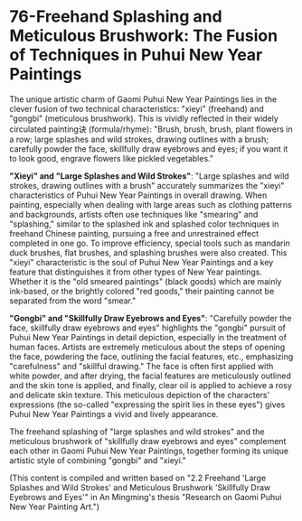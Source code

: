 # 76-Freehand Splashing and Meticulous Brushwork: The Fusion of Techniques in Puhui New Year Paintings

The unique artistic charm of Gaomi Puhui New Year Paintings lies in the clever fusion of two technical characteristics: "xieyi" (freehand) and "gongbi" (meticulous brushwork). This is vividly reflected in their widely circulated painting诀 (formula/rhyme): "Brush, brush, brush, plant flowers in a row; large splashes and wild strokes, drawing outlines with a brush; carefully powder the face, skillfully draw eyebrows and eyes; if you want it to look good, engrave flowers like pickled vegetables."

**"Xieyi" and "Large Splashes and Wild Strokes"**:
"Large splashes and wild strokes, drawing outlines with a brush" accurately summarizes the "xieyi" characteristics of Puhui New Year Paintings in overall drawing. When painting, especially when dealing with large areas such as clothing patterns and backgrounds, artists often use techniques like "smearing" and "splashing," similar to the splashed ink and splashed color techniques in freehand Chinese painting, pursuing a free and unrestrained effect completed in one go. To improve efficiency, special tools such as mandarin duck brushes, flat brushes, and splashing brushes were also created. This "xieyi" characteristic is the soul of Puhui New Year Paintings and a key feature that distinguishes it from other types of New Year paintings. Whether it is the "old smeared paintings" (black goods) which are mainly ink-based, or the brightly colored "red goods," their painting cannot be separated from the word "smear."

**"Gongbi" and "Skillfully Draw Eyebrows and Eyes"**:
"Carefully powder the face, skillfully draw eyebrows and eyes" highlights the "gongbi" pursuit of Puhui New Year Paintings in detail depiction, especially in the treatment of human faces. Artists are extremely meticulous about the steps of opening the face, powdering the face, outlining the facial features, etc., emphasizing "carefulness" and "skillful drawing." The face is often first applied with white powder, and after drying, the facial features are meticulously outlined and the skin tone is applied, and finally, clear oil is applied to achieve a rosy and delicate skin texture. This meticulous depiction of the characters' expressions (the so-called "expressing the spirit lies in these eyes") gives Puhui New Year Paintings a vivid and lively appearance.

The freehand splashing of "large splashes and wild strokes" and the meticulous brushwork of "skillfully draw eyebrows and eyes" complement each other in Gaomi Puhui New Year Paintings, together forming its unique artistic style of combining "gongbi" and "xieyi."

(This content is compiled and written based on "2.2 Freehand 'Large Splashes and Wild Strokes' and Meticulous Brushwork 'Skillfully Draw Eyebrows and Eyes'" in An Mingming's thesis "Research on Gaomi Puhui New Year Painting Art.")
